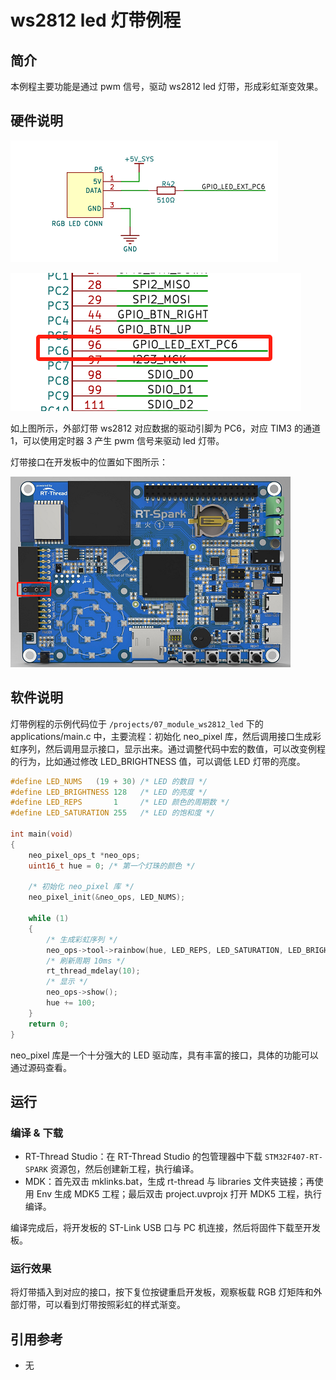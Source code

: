 # ws2812 led 灯带例程

## 简介

本例程主要功能是通过 pwm 信号，驱动 ws2812 led 灯带，形成彩虹渐变效果。

## 硬件说明

![LED 灯带电路](figures/ir_circuit.png)

![灯带对应的引脚](figures/ir_receive_pin.png)

如上图所示，外部灯带 ws2812 对应数据的驱动引脚为 PC6，对应 TIM3 的通道 1，可以使用定时器 3 产生 pwm 信号来驱动 led 灯带。

灯带接口在开发板中的位置如下图所示：

![灯带接口位置](figures/board.png)

## 软件说明

灯带例程的示例代码位于 `/projects/07_module_ws2812_led` 下的 applications/main.c 中，主要流程：初始化 neo_pixel 库，然后调用接口生成彩虹序列，然后调用显示接口，显示出来。通过调整代码中宏的数值，可以改变例程的行为，比如通过修改 LED_BRIGHTNESS 值，可以调低 LED 灯带的亮度。

```c
#define LED_NUMS   (19 + 30) /* LED 的数目 */
#define LED_BRIGHTNESS 128   /* LED 的亮度 */
#define LED_REPS       1     /* LED 颜色的周期数 */
#define LED_SATURATION 255   /* LED 的饱和度 */

int main(void)
{
    neo_pixel_ops_t *neo_ops;
    uint16_t hue = 0; /* 第一个灯珠的颜色 */

    /* 初始化 neo_pixel 库 */
    neo_pixel_init(&neo_ops, LED_NUMS);

    while (1)
    {
        /* 生成彩虹序列 */
        neo_ops->tool->rainbow(hue, LED_REPS, LED_SATURATION, LED_BRIGHTNESS, RT_TRUE);
        /* 刷新周期 10ms */
        rt_thread_mdelay(10);
        /* 显示 */
        neo_ops->show();
        hue += 100;
    }
    return 0;
}
```

 neo_pixel 库是一个十分强大的 LED 驱动库，具有丰富的接口，具体的功能可以通过源码查看。

## 运行

### 编译 & 下载

- RT-Thread Studio：在 RT-Thread Studio 的包管理器中下载 `STM32F407-RT-SPARK` 资源包，然后创建新工程，执行编译。
- MDK：首先双击 mklinks.bat，生成 rt-thread 与 libraries 文件夹链接；再使用 Env 生成 MDK5 工程；最后双击 project.uvprojx 打开 MDK5 工程，执行编译。

编译完成后，将开发板的 ST-Link USB 口与 PC 机连接，然后将固件下载至开发板。

### 运行效果

将灯带插入到对应的接口，按下复位按键重启开发板，观察板载 RGB 灯矩阵和外部灯带，可以看到灯带按照彩虹的样式渐变。

## 引用参考

- 无
